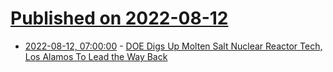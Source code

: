 # [Published on 2022-08-12](index.md)

* [2022-08-12, 07:00:00](https://science.slashdot.org/story/22/08/11/2222253/doe-digs-up-molten-salt-nuclear-reactor-tech-los-alamos-to-lead-the-way-back?utm_source=rss1.0mainlinkanon&utm_medium=feed) - [DOE Digs Up Molten Salt Nuclear Reactor Tech, Los Alamos To Lead the Way Back](https://science.slashdot.org/story/22/08/11/2222253/doe-digs-up-molten-salt-nuclear-reactor-tech-los-alamos-to-lead-the-way-back?utm_source=rss1.0mainlinkanon&utm_medium=feed)
